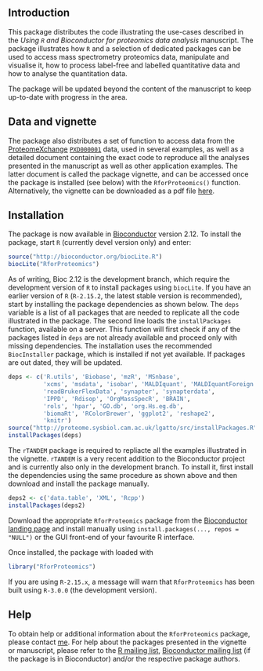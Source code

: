 ## Introduction

This package distributes the code illustrating the use-cases described in the 
_Using `R` and Bioconductor for proteomics data analysis_ manuscript. 
The package illustrates how `R` and a selection of dedicated packages can be used 
to access mass spectrometry proteomics data, manipulate and visualise it, 
how to process label-free and labelled quantitative data and how to analyse the quantitation data. 

The package will be updated beyond the content of the manuscript to keep up-to-date with progress in the area.

## Data and vignette

The package also distributes a set of function to access data from the [ProteomeXchange](http://www.proteomexchange.org/) [`PXD000001`](http://proteomecentral.proteomexchange.org/cgi/GetDataset?ID=PXD000001) data, used in several examples, as well as a detailed document containing the exact code to reproduce all the analyses presented in the manuscript as well as other application examples. The latter document is called the package vignette, and can be accessed once the package is installed (see below) with the `RforProteomics()` function. Alternatively, the vignette can be downloaded as a pdf file [here](http://bioconductor.org/packages/devel/data/experiment/vignettes/RforProteomics/inst/doc/RforProteomics.pdf). 

## Installation

The package is now available in [Bioconductor](http://bioconductor.org/packages/devel/data/experiment/html/RforProteomics.html) version 2.12. To install the package, start `R` (currently devel version only) and enter:

```r
source("http://bioconductor.org/biocLite.R")
biocLite("RforProteomics")
```

As of writing, Bioc 2.12 is the development branch, which require the development version of `R` to install packages using `biocLite`. If you have an earlier version of `R` (`R-2.15.2`, the latest stable version is recommended), start by installing the package dependencies as shown below. The `deps` variable is a list of all packages that are needed to replicate all the code illustrated in the package. The second line loads the `installPackages` function, available on a server. This function will first check if any of the packages listed in `deps` are not already available and proceed only with missing dependencies. The installation uses the recommended `BiocInstaller` package, which is installed if not yet available. If packages are out dated, they will be updated.

```r
deps <- c('R.utils', 'Biobase', 'mzR', 'MSnbase', 
          'xcms', 'msdata', 'isobar', 'MALDIquant', 'MALDIquantForeign',
          'readBrukerFlexData', 'synapter', 'synapterdata', 
          'IPPD', 'Rdisop', 'OrgMassSpecR', 'BRAIN', 
          'rols', 'hpar', 'GO.db', 'org.Hs.eg.db', 
          'biomaRt', 'RColorBrewer', 'ggplot2', 'reshape2', 
          'knitr')
source("http://proteome.sysbiol.cam.ac.uk/lgatto/src/installPackages.R")
installPackages(deps)
```

The `rTANDEM` package is required to repliacte all the examples illustrated in the vignette. `rTANDEM` is a very recent addition to the Bioconductor project and is currently also only in the development branch. To install it, first install the dependencies using the same procedure as shown above and then download and install the package manually.

```r
deps2 <- c('data.table', 'XML', 'Rcpp')
installPackages(deps2)
```

Download the appropriate `RforProteomics` package from the [Bioconductor landing page](http://bioconductor.org/packages/devel/data/experiment/html/RforProteomics.html) and install manually using `install.packages(..., repos = "NULL")` or the GUI front-end of your favourite R interface.

Once installed, the package with loaded with

```r
library("RforProteomics")
```

If you are using `R-2.15.x`, a message will warn that `RforProteomics` has been built using `R-3.0.0` (the development version). 

## Help

To obtain help or additional information about the `RforProteomics` package, please contact [me](http://proteome.sysbiol.cam.ac.uk/lgatto/). For help about the packages presented in the vignette or manuscript, please refer to the [R mailing list](https://stat.ethz.ch/mailman/listinfo/r-help), [Bioconductor mailing list](http://www.bioconductor.org/help/mailing-list/#bioconductor) (if the package is in Bioconductor) and/or the respective package authors. 
